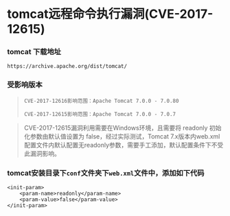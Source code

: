 # tomcat远程命令执行漏洞(CVE-2017-12615)
###  tomcat 下载地址
`https://archive.apache.org/dist/tomcat/`
### 受影响版本
>
> `CVE-2017-12616影响范围：Apache Tomcat 7.0.0 - 7.0.80`
>
> `CVE-2017-12615影响范围：Apache Tomcat 7.0.0 - 7.0.7`


> CVE-2017-12615漏洞利用需要在Windows环境，且需要将 readonly 初始化参数由默认值设置为 false，经过实际测试，Tomcat 7.x版本内web.xml配置文件内默认配置无readonly参数，需要手工添加，默认配置条件下不受此漏洞影响。
> 
>
### tomcat安装目录下`conf`文件夹下`web.xml`文件中，添加如下代码
```angular2
<init-param>
    <param-name>readonly</param-name>
    <param-value>false</param-value>
</init-param>
```
>